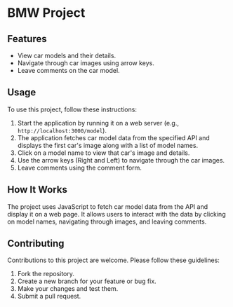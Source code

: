 # BMW Project

## Features

- View car models and their details.
- Navigate through car images using arrow keys.
- Leave comments on the car model.

## Usage

To use this project, follow these instructions:

1. Start the application by running it on a web server (e.g., `http://localhost:3000/model`).
2. The application fetches car model data from the specified API and displays the first car's image along with a list of model names.
3. Click on a model name to view that car's image and details.
4. Use the arrow keys (Right and Left) to navigate through the car images.
5. Leave comments using the comment form.

## How It Works

The project uses JavaScript to fetch car model data from the API and display it on a web page. It allows users to interact with the data by clicking on model names, navigating through images, and leaving comments.

## Contributing

Contributions to this project are welcome. Please follow these guidelines:

1. Fork the repository.
2. Create a new branch for your feature or bug fix.
3. Make your changes and test them.
4. Submit a pull request.


